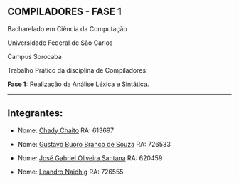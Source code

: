 ## COMPILADORES - FASE 1

Bacharelado em Ciência da Computação

Universidade Federal de São Carlos

Campus Sorocaba

Trabalho Prático da disciplina de Compiladores:

**Fase 1:** Realização da Análise Léxica e Sintática.

----

## Integrantes: 

- Nome: [Chady Chaito](https://github.com/chadychaito) RA: 613697

- Nome: [Gustavo Buoro Branco de Souza](https://github.com/Gustavobbs/) RA: 726533

- Nome: [José Gabriel Oliveira Santana](https://github.com/Eetrexx/) RA: 620459

- Nome: [Leandro Naidhig](https://github.com/Leandro-Naidhig/) RA: 726555


